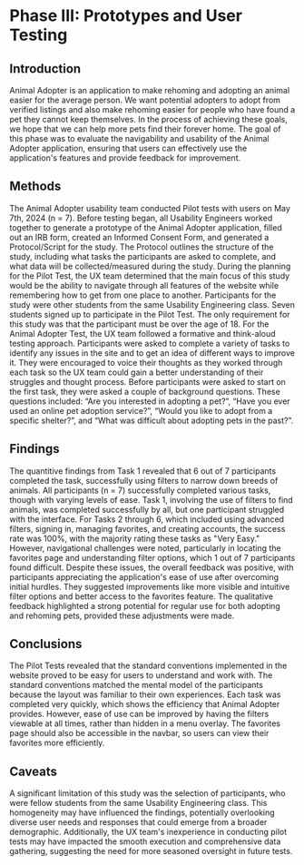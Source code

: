 # Phase III: Prototypes and User Testing

## Introduction

Animal Adopter is an application to make rehoming and adopting an animal easier for the average person. We want potential adopters to adopt from verified listings and also make rehoming easier for people who have found a pet they cannot keep themselves. In the process of achieving these goals, we hope that we can help more pets find their forever home. The goal of this phase was to evaluate the navigability and usability of the Animal Adopter application, ensuring that users can effectively use the application's features and provide feedback for improvement.

## Methods

The Animal Adopter usability team conducted Pilot tests with users on May 7th, 2024 (n = 7). Before testing began, all Usability Engineers worked together to generate a prototype of the Animal Adopter application, filled out an IRB form, created an Informed Consent Form, and generated a Protocol/Script for the study. The Protocol outlines the structure of the study, including what tasks the participants are asked to complete, and what data will be collected/measured during the study. During the planning for the Pilot Test, the UX team determined that the main focus of this study would be the ability to navigate through all features of the website while remembering how to get from one place to another.
Participants for the study were other students from the same Usability Engineering class. Seven students signed up to participate in the Pilot Test. The only requirement for this study was that the participant must be over the age of 18.
For the Animal Adopter Test, the UX team followed a formative and think-aloud testing approach. Participants were asked to complete a variety of tasks to identify any issues in the site and to get an idea of different ways to improve it. They were encouraged to voice their thoughts as they worked through each task so the UX team could gain a better understanding of their struggles and thought process. Before participants were asked to start on the first task, they were asked a couple of background questions. These questions included: “Are you interested in adopting a pet?”, “Have you ever used an online pet adoption service?”, “Would you like to adopt from a specific shelter?”, and “What was difficult about adopting pets in the past?”.

## Findings

The quantitive findings from Task 1 revealed that 6 out of 7 participants completed the task, successfully using filters to narrow down breeds of animals. All participants (n = 7) successfully completed various tasks, though with varying levels of ease. Task 1, involving the use of filters to find animals, was completed successfully by all, but one participant struggled with the interface. For Tasks 2 through 6, which included using advanced filters, signing in, managing favorites, and creating accounts, the success rate was 100%, with the majority rating these tasks as "Very Easy." However, navigational challenges were noted, particularly in locating the favorites page and understanding filter options, which 1 out of 7 participants found difficult. Despite these issues, the overall feedback was positive, with participants appreciating the application's ease of use after overcoming initial hurdles. They suggested improvements like more visible and intuitive filter options and better access to the favorites feature. The qualitative feedback highlighted a strong potential for regular use for both adopting and rehoming pets, provided these adjustments were made.

## Conclusions

The Pilot Tests revealed that the standard conventions implemented in the website proved to be easy for users to understand and work with. The standard conventions matched the mental model of the participants because the layout was familiar to their own experiences. Each task was completed very quickly, which shows the efficiency that Animal Adopter provides. However, ease of use can be improved by having the filters viewable at all times, rather than hidden in a menu overlay. The favorites page should also be accessible in the navbar, so users can view their favorites more efficiently.

## Caveats

A significant limitation of this study was the selection of participants, who were fellow students from the same Usability Engineering class. This homogeneity may have influenced the findings, potentially overlooking diverse user needs and responses that could emerge from a broader demographic. Additionally, the UX team's inexperience in conducting pilot tests may have impacted the smooth execution and comprehensive data gathering, suggesting the need for more seasoned oversight in future tests.
